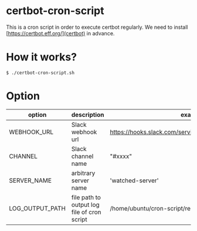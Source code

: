 # certbot-cron-script

This is a cron script in order to execute certbot regularly. We need to install [https://certbot.eff.org/](certbot) in advance.

# How it works?

```
$ ./certbot-cron-script.sh
```

# Option

| option | description | example |
| ---- | ---- | ---- |
| WEBHOOK_URL | Slack webhook url | https://hooks.slack.com/services/xxxxxx/yyyyyyy/zzzzzzzz |
| CHANNEL | Slack channel name | "#xxxx" |
| SERVER_NAME | arbitrary server name | 'watched-server' |
| LOG_OUTPUT_PATH | file path to output log file of cron script | /home/ubuntu/cron-script/result.log |
